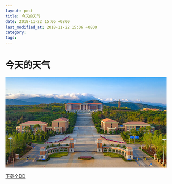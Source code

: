 ```yaml
---
layout: post
title: 今天的天气
date: 2018-11-22 15:06 +0800
last_modified_at: 2018-11-22 15:06 +0800
category: 
tags:
---
```





# 今天的天气

![](https://github.com/65031141/65031141.github.io/blob/master/assets/yunnandaxue_beimen_hangpai.jpg?raw=true)

[下载个DD](/assets/2018年秋季学期运维服务部业务流程文档181010.docx)



